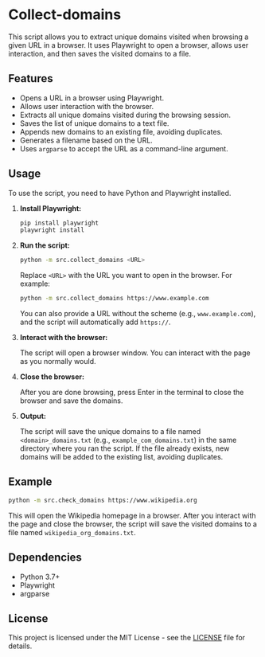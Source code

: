 # Collect-domains

This script allows you to extract unique domains visited when browsing a given URL in a browser. It uses Playwright to open a browser, allows user interaction, and then saves the visited domains to a file.

## Features

-   Opens a URL in a browser using Playwright.
-   Allows user interaction with the browser.
-   Extracts all unique domains visited during the browsing session.
-   Saves the list of unique domains to a text file.
-   Appends new domains to an existing file, avoiding duplicates.
-   Generates a filename based on the URL.
-   Uses `argparse` to accept the URL as a command-line argument.

## Usage

To use the script, you need to have Python and Playwright installed.

1.  **Install Playwright:**

    ```bash
    pip install playwright
    playwright install
    ```

2.  **Run the script:**

    ```bash
    python -m src.collect_domains <URL>
    ```

    Replace `<URL>` with the URL you want to open in the browser. For example:

    ```bash
    python -m src.collect_domains https://www.example.com
    ```

    You can also provide a URL without the scheme (e.g., `www.example.com`), and the script will automatically add `https://`.

3.  **Interact with the browser:**

    The script will open a browser window. You can interact with the page as you normally would.

4.  **Close the browser:**

    After you are done browsing, press Enter in the terminal to close the browser and save the domains.

5.  **Output:**

    The script will save the unique domains to a file named `<domain>_domains.txt` (e.g., `example_com_domains.txt`) in the same directory where you ran the script. If the file already exists, new domains will be added to the existing list, avoiding duplicates.

## Example

```bash
python -m src.check_domains https://www.wikipedia.org
```

This will open the Wikipedia homepage in a browser. After you interact with the page and close the browser, the script will save the visited domains to a file named `wikipedia_org_domains.txt`.

## Dependencies

-   Python 3.7+
-   Playwright
-   argparse

## License

This project is licensed under the MIT License - see the [LICENSE](LICENSE) file for details.
